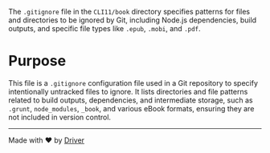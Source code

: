 <!--------------------------------------------------------------------------------->
<!-- IMPORTANT: This file is auto-generated by Driver (https://driver.ai). -------->
<!-- Manual edits may be overwritten on future commits. --------------------------->
<!--------------------------------------------------------------------------------->

The `.gitignore` file in the `CLI11/book` directory specifies patterns for files and directories to be ignored by Git, including Node.js dependencies, build outputs, and specific file types like `.epub`, `.mobi`, and `.pdf`.

# Purpose
This file is a `.gitignore` configuration file used in a Git repository to specify intentionally untracked files to ignore. It lists directories and file patterns related to build outputs, dependencies, and intermediate storage, such as `.grunt`, `node_modules`, `_book`, and various eBook formats, ensuring they are not included in version control.

---
Made with ❤️ by [Driver](https://www.driver.ai/)